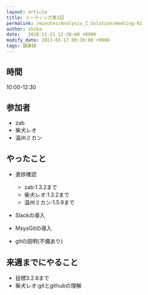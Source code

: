 ```yaml
---
layout: article
title: ミーティング第1回
permalink: /minutes/Analysis_I_Solution/meeting-01
author: shiba
date:   2020-11-21 12:30:00 +0900
modify_date: 2021-03-17 00:30:00 +0900
tags: 議事録
---
```


## 時間

10:00-12:30

## 参加者

- zab
- 柴犬レオ
- 温州ミカン

## やったこと

- 進捗確認
  - zab:1.3.2まで
  - 柴犬レオ:1.3.2まで
  - 温州ミカン:1.5.9まで

- Slackの導入
- MsysGitの導入
- gitの説明(不備あり)

## 来週までにやること

- 目標3.2.8まで
- 柴犬レオ:gitとgithubの理解

